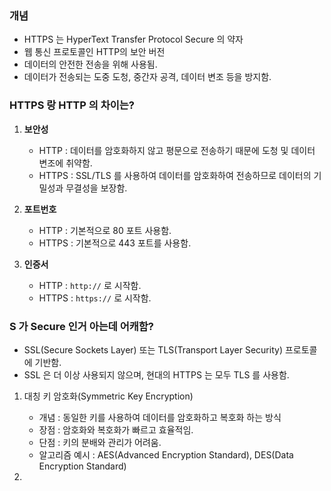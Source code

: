 ### 개념

* HTTPS 는 HyperText Transfer Protocol Secure 의 약자
* 웹 통신 프로토콜인 HTTP의 보안 버전
* 데이터의 안전한 전송을 위해 사용됨.
* 데이터가 전송되는 도중 도청, 중간자 공격, 데이터 변조 등을 방지함.



### HTTPS 랑 HTTP 의 차이는?

1. **보안성**
	* HTTP : 데이터를 암호화하지 않고 평문으로 전송하기 때문에 도청 및 데이터 변조에 취약함.
	* HTTPS : SSL/TLS 를 사용하여 데이터를 암호화하여 전송하므로 데이터의 기밀성과 무결성을 보장함.

2. **포트번호**
	* HTTP : 기본적으로 80 포트 사용함.
	* HTTPS : 기본적으로 443 포트를 사용함.

3. **인증서**
	* HTTP : `http://` 로 시작함.
	* HTTPS : `https://` 로 시작함.


### S 가 Secure 인거 아는데 어캐함?

* SSL(Secure Sockets Layer) 또는 TLS(Transport Layer Security) 프로토콜에 기반함.
* SSL 은 더 이상 사용되지 않으며, 현대의 HTTPS 는 모두 TLS 를 사용함.


 1. 대칭 키 암호화(Symmetric Key Encryption)

	* 개념 : 동일한 키를 사용하여 데이터를 암호화하고 복호화 하는 방식
	* 장점 : 암호화와 복호화가 빠르고 효율적임.
	* 단점 : 키의 분배와 관리가 어려움.
	* 알고리즘 예시 : AES(Advanced Encryption Standard), DES(Data Encryption Standard)


2. 